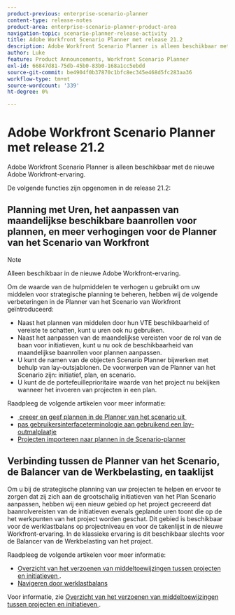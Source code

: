 ```yaml
---
product-previous: enterprise-scenario-planner
content-type: release-notes
product-area: enterprise-scenario-planner-product-area
navigation-topic: scenario-planner-release-activity
title: Adobe Workfront Scenario Planner met release 21.2
description: Adobe Workfront Scenario Planner is alleen beschikbaar met de nieuwe Adobe Workfront-ervaring.
author: Luke
feature: Product Announcements, Workfront Scenario Planner
exl-id: 66847d81-75db-45b0-83b0-168a1cc5ebdd
source-git-commit: be4904f0b37870c1bfc8ec345e468d5fc283aa36
workflow-type: tm+mt
source-wordcount: '339'
ht-degree: 0%

---
```


# Adobe Workfront Scenario Planner met release 21.2

Adobe Workfront Scenario Planner is alleen beschikbaar met de nieuwe Adobe Workfront-ervaring.

De volgende functies zijn opgenomen in de release 21.2:

## Planning met Uren, het aanpassen van maandelijkse beschikbare baanrollen voor plannen, en meer verhogingen voor de Planner van het Scenario van Workfront

>[!NOTE]
>
>Alleen beschikbaar in de nieuwe Adobe Workfront-ervaring.

Om de waarde van de hulpmiddelen te verhogen u gebruikt om uw middelen voor strategische planning te beheren, hebben wij de volgende verbeteringen in de Planner van het Scenario van Workfront geïntroduceerd:

* Naast het plannen van middelen door hun VTE beschikbaarheid of vereiste te schatten, kunt u uren ook nu gebruiken.
* Naast het aanpassen van de maandelijkse vereisten voor de rol van de baan voor initiatieven, kunt u nu ook de beschikbaarheid van maandelijkse baanrollen voor plannen aanpassen.
* U kunt de namen van de objecten Scenario Planner bijwerken met behulp van lay-outsjablonen. De voorwerpen van de Planner van het Scenario zijn: initiatief, plan, en scenario.
* U kunt de de portefeuilleprioritaire waarde van het project nu bekijken wanneer het invoeren van projecten in een plan.

Raadpleeg de volgende artikelen voor meer informatie:

* [&#x200B; creeer en geef plannen in de Planner van het scenario uit &#x200B;](../../../scenario-planner/create-and-edit-plans.md)
* [&#x200B; pas gebruikersinterfaceterminologie aan gebruikend een lay-outmalplaatje &#x200B;](../../../administration-and-setup/customize-workfront/use-layout-templates/customize-terminology.md)
* [Projecten importeren naar plannen in de Scenario-planner](../../../scenario-planner/import-projects-to-plans.md)

## Verbinding tussen de Planner van het Scenario, de Balancer van de Werkbelasting, en taaklijst

Om u bij de strategische planning van uw projecten te helpen en ervoor te zorgen dat zij zich aan de grootschalig initiatieven van het Plan Scenario aanpassen, hebben wij een nieuw gebied op het project gecreeerd dat baanrolvereisten van de initiatieven evenals geplande uren toont die op de het werkpunten van het project worden geschat. Dit gebied is beschikbaar voor de werklastbalans op projectniveau en voor de takenlijst in de nieuwe Workfront-ervaring. In de klassieke ervaring is dit beschikbaar slechts voor de Balancer van de Werkbelasting van het project.

Raadpleeg de volgende artikelen voor meer informatie:

* [&#x200B; Overzicht van het verzoenen van middeltoewijzingen tussen projecten en initiatieven &#x200B;](../../../scenario-planner/overview-reconcile-allocations-between-projects-initiatives.md).
* [Navigeren door werklastbalans](../../../resource-mgmt/workload-balancer/navigate-the-workload-balancer.md)

Voor informatie, zie [&#x200B; Overzicht van het verzoenen van middeltoewijzingen tussen projecten en initiatieven &#x200B;](../../../scenario-planner/overview-reconcile-allocations-between-projects-initiatives.md).

